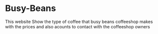 # Busy-Beans
This website Show the type of coffee that busy beans coffeeshop makes with the prices and also acounts to contact with the coffeeshop owners
